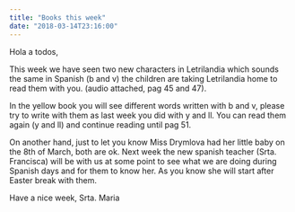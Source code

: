 ```yaml
---
title: "Books this week"
date: "2018-03-14T23:16:00"
---
```


Hola a todos,

This week we have seen two new characters in Letrilandia which sounds the same in Spanish (b and v) the children are taking Letrilandia home to read them with you. (audio attached, pag 45 and 47).

In the yellow book you will see different words written with b and v, please try to write with them as last week you did with y and ll. You can read them again (y and ll) and continue reading until pag 51.

On another hand, just to let you know Miss Drymlova had her little baby on the 8th of March, both are ok. Next week the new spanish teacher (Srta. Francisca) will be with us at some point to see what we are doing during Spanish days and for them to know her. As you know she will start after Easter break with them.

Have a nice week,
Srta. Maria

